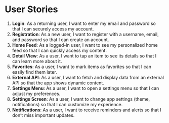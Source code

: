 # User Stories

1. **Login**: As a returning user, I want to enter my email and password so that I can securely access my account.
2. **Registration**: As a new user, I want to register with a username, email, and password so that I can create an account.
3. **Home Feed**: As a logged-in user, I want to see my personalized home feed so that I can quickly access my content.
4. **Detail View**: As a user, I want to tap an item to see its details so that I can learn more about it.
5. **Favorites**: As a user, I want to mark items as favorites so that I can easily find them later.
6. **External API**: As a user, I want to fetch and display data from an external API so that the app shows dynamic content.
7. **Settings Menu**: As a user, I want to open a settings menu so that I can adjust my preferences.
8. **Settings Screen**: As a user, I want to change app settings (theme, notifications) so that I can customize my experience.
9. **Notifications**: As a user, I want to receive reminders and alerts so that I don’t miss important updates.

